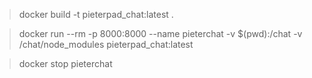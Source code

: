> docker build -t pieterpad_chat:latest .

> docker run --rm -p 8000:8000 --name pieterchat -v $(pwd):/chat -v /chat/node_modules pieterpad_chat:latest

> docker stop pieterchat

